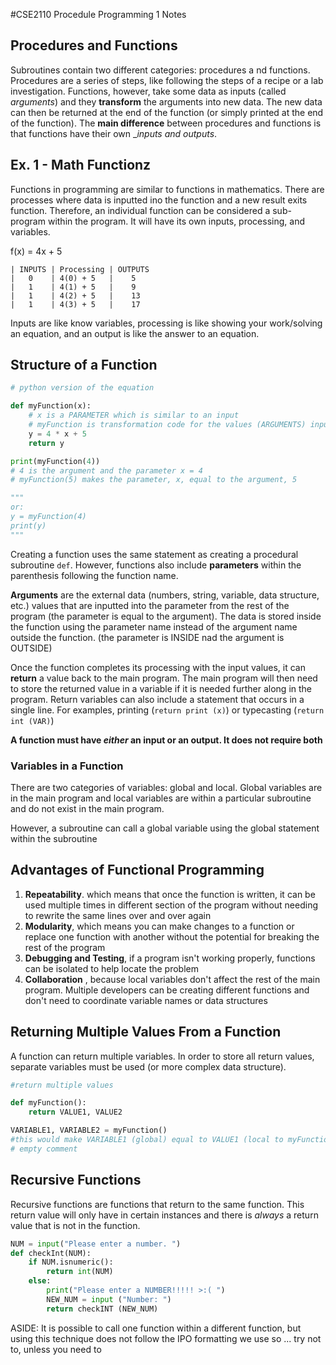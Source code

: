#CSE2110 Procedule Programming 1 Notes

## Procedures and Functions
Subroutines contain two different categories: procedures a nd functions. Procedures are a series of steps, like following the steps of a recipe or a lab investigation. Functions, however, take some data as inputs (called _arguments_) and they __transform__ the arguments into new data. The new data can then be returned at the end of the function (or simply printed at the end of the function). The __main difference__ between procedures and functions is that functions have their own __inputs and outputs_.

## Ex. 1 - Math Functionz
Functions in programming are similar to functions in mathematics. There are processes where data is inputted ino the function and a new result exits function. Therefore, an individual function can be considered a sub-program within the program. It will have its own inputs, processing, and variables.

f(x) = 4x + 5
```
| INPUTS | Processing | OUTPUTS
|   0    | 4(0) + 5   |    5
|   1    | 4(1) + 5   |    9
|   1    | 4(2) + 5   |    13
|   1    | 4(3) + 5   |    17
```
Inputs are like know variables, processing is like showing your work/solving an equation, and an output is like the answer to an equation.

## Structure of a Function
```python
# python version of the equation

def myFunction(x):
    # x is a PARAMETER which is similar to an input
    # myFunction is transformation code for the values (ARGUMENTS) inputted to the PARAMETERS
    y = 4 * x + 5
    return y

print(myFunction(4))
# 4 is the argument and the parameter x = 4
# myFunction(5) makes the parameter, x, equal to the argument, 5

"""
or:
y = myFunction(4)
print(y)
"""
```

Creating a function uses the same statement as creating a procedural subroutine ```def```. However, functions also include __parameters__ within the parenthesis following the function name. 

__Arguments__ are the external data (numbers, string, variable, data structure, etc.) values that are inputted into the parameter from the rest of the program (the parameter is equal to the argument). The data is stored inside the function using the parameter name instead of the argument name outside the function. (the parameter is INSIDE nad the argument is OUTSIDE)

Once the function completes its processing with the input values, it can __return__ a value back to the main program. The main program will then need to store the returned value in a variable if it is needed further along in the program. Return variables can also include a statement that occurs in a single line. For examples, printing (```return print (x)```) or typecasting (``` return int (VAR) ```)

__A function must have _either_ an input or an output. It does not require both__ 

### Variables in a Function
There are two categories of variables: global and local. Global variables are in the main program and local variables are within a particular subroutine and do not exist in the main program. 

However, a subroutine can call a global variable using the global statement within the subroutine

## Advantages of Functional Programming
1. __Repeatability__. which means that once the function is written, it can be used multiple times in different section of the program without needing to rewrite the same lines over and over again
2. __Modularity__, which means you can make changes to a function or replace one function with another without the potential for breaking the rest of the program
3. __Debugging and Testing__, if a program isn't working properly, functions can be isolated to help locate the problem 
4. __Collaboration__ , because local variables don't affect the rest of the main program. Multiple developers can be creating different functions and don't need to coordinate variable names or data structures

## Returning Multiple Values From a Function
A function can return multiple variables. In order to store all return values, separate variables must be used (or more complex data structure).

```python 
#return multiple values

def myFunction():
    return VALUE1, VALUE2

VARIABLE1, VARIABLE2 = myFunction()
#this would make VARIABLE1 (global) equal to VALUE1 (local to myFunction()) and would make VARIABLE2 equal to VALUE2
# empty comment
```

## Recursive Functions
Recursive functions are functions that return to the same function. This return value will only have in certain instances and there is _always_ a return value that is not in the function. 

```python
NUM = input("Please enter a number. ")
def checkInt(NUM):
    if NUM.isnumeric():
        return int(NUM)
    else:
        print("Please enter a NUMBER!!!!! >:( ")
        NEW_NUM = input ("Number: ")
        return checkINT (NEW_NUM)
```

ASIDE: It is possible to call one function within a different function, but using this technique does not follow the IPO formatting we use so ... try not to, unless you need to